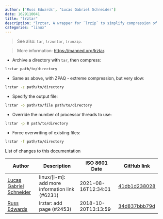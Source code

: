 ```yaml
---
author: ['Russ Edwards', 'Lucas Gabriel Schneider']
date: 1629110041
title: "lrztar"
description: "lrztar, A wrapper for `lrzip` to simplify compression of directories."
categories: "linux"
---
```

> See also: `tar`, `lrzuntar`, `lrunzip`.

> More information: <https://manned.org/lrztar>.

- Archive a directory with `tar`, then compress:

```bash
lrztar path/to/directory
```

- Same as above, with ZPAQ - extreme compression, but very slow:

```bash
lrztar -z path/to/directory
```

- Specify the output file:

```bash
lrztar -o path/to/file path/to/directory
```

- Override the number of processor threads to use:

```bash
lrztar -p 8 path/to/directory
```

- Force overwriting of existing files:

```bash
lrztar -f path/to/directory
```
List of changes to this documentation


Author | Description | ISO 8601 Date | GitHub link
------|-----|-----|-----
[Lucas Gabriel Schneider](mailto:casdpa@gmail.com) | linux/[l-m]: add more information link (#6231) | 2021-08-16T12:34:01 | [41db1d238028](https://github.com/tldr-pages/tldr/commit/41db1d2380286234a89aaa2131d8e1d1c531b850)
[Russ Edwards](mailto:russ1982ny@gmail.com) | lrztar: add page (#2453) | 2018-10-20T13:13:59 | [34d837bbb79d](https://github.com/tldr-pages/tldr/commit/34d837bbb79da02dc1d7b5b784fdb5c4ffe5bf83)

